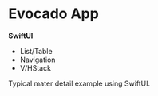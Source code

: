 # Evocado App

**SwiftUI**
- List/Table
- Navigation
- V/HStack


Typical mater detail example using SwiftUI.
